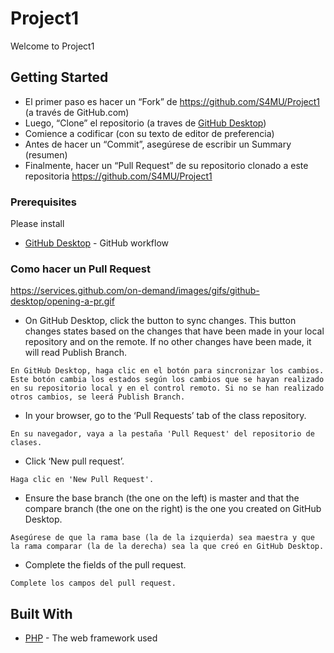 # Project1

Welcome to Project1

## Getting Started

* El primer paso es hacer un “Fork” de https://github.com/S4MU/Project1 (a través de GitHub.com)
* Luego, “Clone” el repositorio (a traves de [GitHub Desktop](https://desktop.github.com/))
* Comience a codificar (con su texto de editor de preferencia)
* Antes de hacer un “Commit”, asegúrese de escribir un Summary (resumen)
* Finalmente, hacer un “Pull Request” de su repositorio clonado a este repositoria https://github.com/S4MU/Project1


### Prerequisites

Please install


* [GitHub Desktop](https://desktop.github.com/) - GitHub workflow


### Como hacer un Pull Request

https://services.github.com/on-demand/images/gifs/github-desktop/opening-a-pr.gif

* On GitHub Desktop, click the button to sync changes. This button changes states based on the changes that have been made in your local repository and on the remote. If no other changes have been made, it will read Publish Branch.
```
En GitHub Desktop, haga clic en el botón para sincronizar los cambios. Este botón cambia los estados según los cambios que se hayan realizado en su repositorio local y en el control remoto. Si no se han realizado otros cambios, se leerá Publish Branch.
```

* In your browser, go to the ‘Pull Requests’ tab of the class repository.
```
En su navegador, vaya a la pestaña 'Pull Request' del repositorio de clases.
```

* Click ‘New pull request’.
```
Haga clic en 'New Pull Request'.
```

* Ensure the base branch (the one on the left) is master and that the compare branch (the one on the right) is the one you created on GitHub Desktop.
```
Asegúrese de que la rama base (la de la izquierda) sea maestra y que la rama comparar (la de la derecha) sea la que creó en GitHub Desktop.
```

* Complete the fields of the pull request.
```
Complete los campos del pull request.
```


## Built With

* [PHP](http://php.net/) - The web framework used
